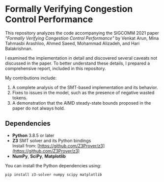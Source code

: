 # Formally Verifying Congestion Control Performance

This repository analyzes the code accompanying the SIGCOMM 2021 paper _"Formally Verifying Congestion Control Performance"_ by Venkat Arun, Mina Tahmasbi Arashloo, Ahmed Saeed, Mohammad Alizadeh, and Hari Balakrishnan.

I examined the implementation in detail and discovered several caveats not discussed in the paper. To better understand these details, I prepared a comprehensive report, included in this repository.

My contributions include:

1. A complete analysis of the SMT-based implementation and its behavior.
2. Fixes to issues in the model, such as the presence of negative wasted tokens.
3. A demonstration that the AIMD steady-state bounds proposed in the paper do not always hold.

## Dependencies

- **Python** 3.8.5 or later  
- **Z3** SMT solver and its Python bindings  
  Install from: [https://github.com/Z3Prover/z3](https://github.com/Z3Prover/z3)  
- **NumPy**, **SciPy**, **Matplotlib**

You can install the Python dependencies using:

```bash
pip install z3-solver numpy scipy matplotlib
